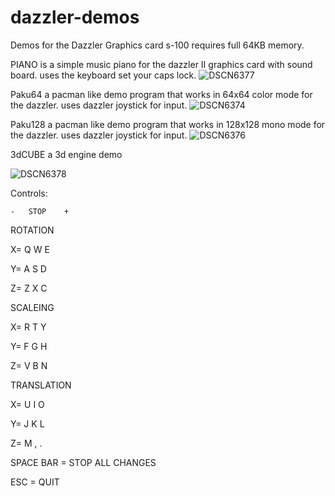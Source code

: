 # dazzler-demos
Demos for the Dazzler Graphics card s-100 requires full 64KB memory.

PIANO is a simple music piano for the dazzler II graphics card with sound board. 
uses the keyboard set your caps lock.
![DSCN6377](https://github.com/user-attachments/assets/2a19aa70-50e3-4426-a6df-ccf911c251b7)


Paku64 a pacman like demo program that works in 64x64 color mode for the dazzler. uses dazzler joystick for input.
![DSCN6374](https://github.com/user-attachments/assets/17534cd6-5281-4227-ba2d-7c83a974e4d4)

Paku128 a pacman like demo program that works in 128x128 mono mode for the dazzler. uses dazzler joystick for input.
![DSCN6376](https://github.com/user-attachments/assets/3e9f7ad0-e28f-4449-821d-7123282c84f3)

3dCUBE a 3d engine demo

![DSCN6378](https://github.com/user-attachments/assets/86aeba64-9b28-4208-9b36-0629e9c331ae)

Controls:

	-	STOP	+

 ROTATION

X=		Q	W	E

Y=		A	S	D

Z=		Z	X	C

 SCALEING

X=		R	T	Y

Y=		F	G	H

Z=		V	B	N

 TRANSLATION

X=		U	I	O

Y=		J	K	L

Z=		M	,	.

SPACE BAR	=	STOP ALL CHANGES

ESC		=	QUIT
